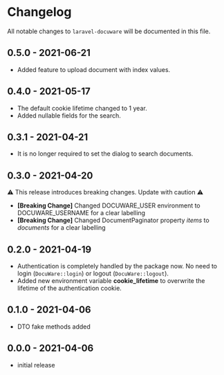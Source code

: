 # Changelog

All notable changes to `laravel-docuware` will be documented in this file.

## 0.5.0 - 2021-06-21

- Added feature to upload document with index values.

## 0.4.0 - 2021-05-17

- The default cookie lifetime changed to 1 year.
- Added nullable fields for the search.

## 0.3.1 - 2021-04-21

- It is no longer required to set the dialog to search documents.

## 0.3.0 - 2021-04-20

⚠️ This release introduces breaking changes. Update with caution ⚠️

- **[Breaking Change]** Changed DOCUWARE_USER environment to DOCUWARE_USERNAME
  for a clear labelling
- **[Breaking Change]** Changed DocumentPaginator property *items* to *documents*
  for a clear labelling

## 0.2.0 - 2021-04-19

- Authentication is completely handled by the package now. No need to login
  (`DocuWare::login`) or logout (`DocuWare::logout`).
- Added new environment variable **cookie_lifetime** to overwrite the lifetime 
  of the authentication cookie.

## 0.1.0 - 2021-04-06

- DTO fake methods added

## 0.0.0 - 2021-04-06

- initial release

